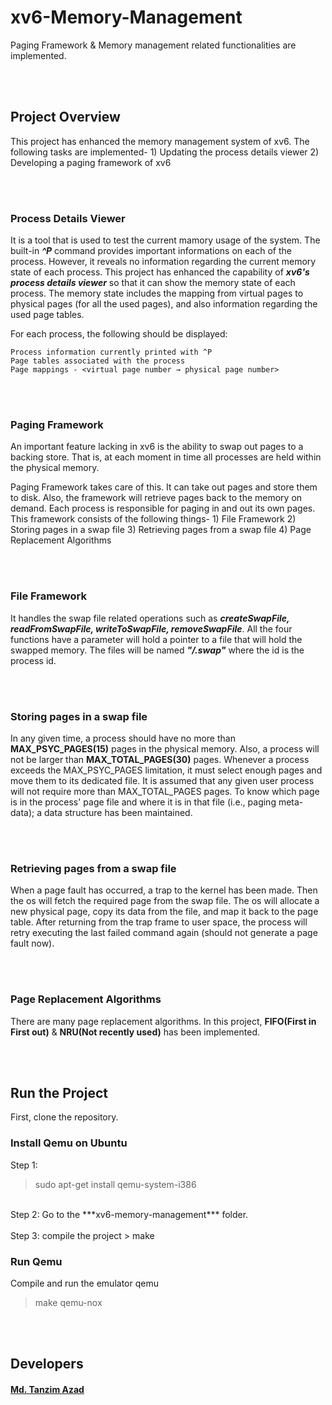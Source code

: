 # xv6-Memory-Management
Paging Framework & Memory management related functionalities are implemented.<br />


<br /><br />
## **Project Overview**

This project has enhanced the memory management system of xv6. The following tasks are implemented-
    1) Updating the process details viewer
    2) Developing a paging framework of xv6


<br /><br />
### **Process Details Viewer**
It is a tool that is used to test the current mamory usage of the system. The built-in ***^P*** command provides important informations on each of the process. However, it reveals no information regarding the current memory state of each process. This project has enhanced the capability of ***xv6's process details viewer*** so that it can show the memory state of each process. The memory state includes the mapping from virtual pages to physical pages (for all the used pages), and also information regarding the used page tables.

For each process, the following should be displayed:

```
Process information currently printed with ^P
Page tables associated with the process
Page mappings - <virtual page number → physical page number>
```


<br /><br />
### **Paging Framework**

An important feature lacking in xv6 is the ability to swap out pages to a backing store. That is, at each moment in time all processes are held within the physical memory.

Paging Framework takes care of this. It can take out pages and store them to disk. Also, the framework will retrieve pages back to the memory on demand. Each process is responsible for paging in and out its own pages. This framework consists of the following things-
    1) File Framework
    2) Storing pages in a swap file
    3) Retrieving pages from a swap file
    4) Page Replacement Algorithms


<br /><br />
### **File Framework**
It handles the swap file related operations such as ***createSwapFile, readFromSwapFile, writeToSwapFile, removeSwapFile***. All the four functions have a parameter will hold a pointer to a file that will hold the swapped memory. The files will be named ***"/.swap"*** where the id is the process id.


<br /><br />
### **Storing pages in a swap file**
In any given time, a process should have no more than **MAX_PSYC_PAGES(15)** pages in the physical memory. Also, a process will not be larger than **MAX_TOTAL_PAGES(30)** pages. Whenever a process exceeds the MAX_PSYC_PAGES limitation, it must select enough pages and move them to its dedicated file. It is assumed that any given user process will not require more than MAX_TOTAL_PAGES pages. To know which page is in the process' page file and where it is in that file (i.e., paging meta-data); a data structure has been maintained.


<br /><br />
### **Retrieving pages from a swap file**
When a page fault has occurred, a trap to the kernel has been made. Then the os will fetch the required page from the swap file. The os will allocate a new physical page, copy its data from the file, and map it back to the page table. After returning from the trap frame to user space, the process will retry executing the last failed command again (should not generate a page fault now).


<br /><br />
### **Page Replacement Algorithms**
There are many page replacement algorithms. In this project, **FIFO(First in First out)** & **NRU(Not recently used)** has been implemented.

<br /><br />
## **Run the Project**

First, clone the repository.<br />

### **Install Qemu on Ubuntu**
Step 1:
> sudo apt-get install qemu-system-i386
<br />
Step 2: Go to the ***xv6-memory-management*** folder. <br /><br />
Step 3: compile the project
> make

### **Run Qemu**
Compile and run the emulator qemu
> make qemu-nox

<br /><br />
## **Developers**
#### [Md. Tanzim Azad](https://github.com/TanzimAzadNishan)





























